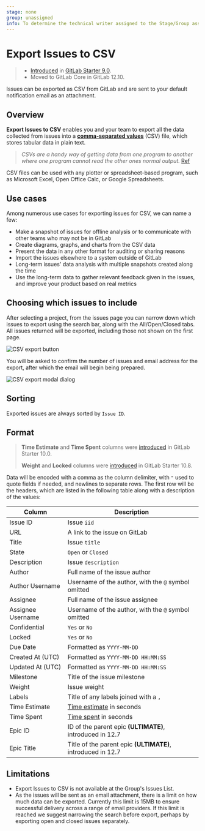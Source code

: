 ```yaml
---
stage: none
group: unassigned
info: To determine the technical writer assigned to the Stage/Group associated with this page, see https://about.gitlab.com/handbook/engineering/ux/technical-writing/#designated-technical-writers
---
```


# Export Issues to CSV

> - [Introduced](https://gitlab.com/gitlab-org/gitlab/-/merge_requests/1126) in [GitLab Starter 9.0](https://about.gitlab.com/releases/2017/03/22/gitlab-9-0-released/#export-issues-ees-eep).
> - Moved to GitLab Core in GitLab 12.10.

Issues can be exported as CSV from GitLab and are sent to your default notification email as an attachment.

## Overview

**Export Issues to CSV** enables you and your team to export all the data collected from issues into
a **[comma-separated values](https://en.wikipedia.org/wiki/Comma-separated_values)** (CSV) file,
which stores tabular data in plain text.

> _CSVs are a handy way of getting data from one program to another where one program cannot read the other ones normal output._ [Ref](https://www.quora.com/What-is-a-CSV-file-and-its-uses)

CSV files can be used with any plotter or spreadsheet-based program, such as Microsoft Excel,
Open Office Calc, or Google Spreadsheets.

## Use cases

Among numerous use cases for exporting issues for CSV, we can name a few:

- Make a snapshot of issues for offline analysis or to communicate with other teams who may not be in GitLab
- Create diagrams, graphs, and charts from the CSV data
- Present the data in any other format for auditing or sharing reasons
- Import the issues elsewhere to a system outside of GitLab
- Long-term issues' data analysis with multiple snapshots created along the time
- Use the long-term data to gather relevant feedback given in the issues, and improve your product based on real metrics

## Choosing which issues to include

After selecting a project, from the issues page you can narrow down which issues to export using the search bar, along with the All/Open/Closed tabs. All issues returned will be exported, including those not shown on the first page.

![CSV export button](img/csv_export_button_v12_9.png)

You will be asked to confirm the number of issues and email address for the export, after which the email will begin being prepared.

![CSV export modal dialog](img/csv_export_modal.png)

## Sorting

Exported issues are always sorted by `Issue ID`.

## Format

> **Time Estimate** and **Time Spent** columns were [introduced](https://gitlab.com/gitlab-org/gitlab/-/merge_requests/2627) in GitLab Starter 10.0.
>
> **Weight** and **Locked** columns were [introduced](https://gitlab.com/gitlab-org/gitlab/-/merge_requests/5300) in GitLab Starter 10.8.

Data will be encoded with a comma as the column delimiter, with `"` used to quote fields if needed, and newlines to separate rows. The first row will be the headers, which are listed in the following table along with a description of the values:

| Column  | Description |
|---------|-------------|
| Issue ID | Issue `iid` |
| URL | A link to the issue on GitLab |
| Title | Issue `title` |
| State | `Open` or `Closed` |
| Description | Issue `description` |
| Author | Full name of the issue author |
| Author Username | Username of the author, with the `@` symbol omitted |
| Assignee | Full name of the issue assignee |
| Assignee Username | Username of the author, with the `@` symbol omitted |
| Confidential | `Yes` or `No` |
| Locked | `Yes` or `No` |
| Due Date | Formatted as `YYYY-MM-DD` |
| Created At (UTC) | Formatted as `YYYY-MM-DD HH:MM:SS` |
| Updated At (UTC) | Formatted as `YYYY-MM-DD HH:MM:SS` |
| Milestone | Title of the issue milestone |
| Weight | Issue weight |
| Labels | Title of any labels joined with a `,` |
| Time Estimate | [Time estimate](../time_tracking.md#estimates) in seconds |
| Time Spent | [Time spent](../time_tracking.md#time-spent) in seconds |
| Epic ID | ID of the parent epic **(ULTIMATE)**, introduced in 12.7 |
| Epic Title | Title of the parent epic **(ULTIMATE)**, introduced in 12.7 |

## Limitations

- Export Issues to CSV is not available at the Group's Issues List.
- As the issues will be sent as an email attachment, there is a limit on how much data can be exported. Currently this limit is 15MB to ensure successful delivery across a range of email providers. If this limit is reached we suggest narrowing the search before export, perhaps by exporting open and closed issues separately.

